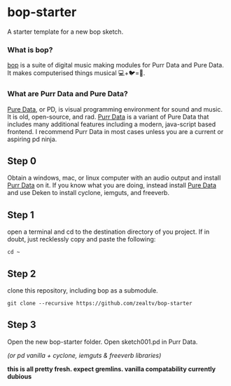 # bop-starter
A starter template for a new bop sketch.

### What is bop?
[bop](https://github.com/zealtv/bop) is a suite of digital music making modules for Purr Data and Pure Data.  It makes computerised things musical 💻+🐦=🎷.

### What are Purr Data and Pure Data?
[Pure Data](puredata.info), or PD, is visual programming environment for sound and music.  It is old, open-source, and rad.
[Purr Data](https://agraef.github.io/purr-data/) is a variant of Pure Data that includes many additional features including a modern, java-script based frontend. I recommend Purr Data in most cases unless you are a current or aspiring pd ninja.

## Step 0
Obtain a  windows, mac, or linux computer with an audio output and install [Purr Data](https://github.com/agraef/purr-data/releases) on it.
 If you know what you are doing, instead install [Pure Data](https://puredata.info/downloads/pure-data) and use Deken to install cyclone, iemguts, and freeverb.

## Step 1
open a terminal and cd to the destination directory of you project.  If in doubt, just recklessly copy and paste the following:
```
cd ~
```

## Step 2
clone this repository, including bop as a submodule.
```
git clone --recursive https://github.com/zealtv/bop-starter
```

## Step 3
Open the new bop-starter folder.  Open sketch001.pd in Purr Data.

*(or pd vanilla + cyclone, iemguts & freeverb libraries)*

**this is all pretty fresh.  expect gremlins. vanilla compatability currently dubious**
